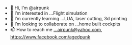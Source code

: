 - 👋 Hi, I’m @airpunk
- 👀 I’m interested in ...Flight simulation
- 🌱 I’m currently learning ...LUA, laser cutting, 3d printing
- 💞️ I’m looking to collaborate on ...home built cockpits 
- 📫 How to reach me ...airpunk@yahoo.com, https://www.facebook.com/agedpunk

<!---
airpunk/airpunk is a ✨ special ✨ repository because its `README.md` (this file) appears on your GitHub profile.
You can click the Preview link to take a look at your changes.
--->
